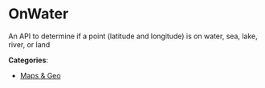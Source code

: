 # OnWater


An API to determine if a point (latitude and longitude) is on water, sea, lake, river, or land



**Categories**:

- [Maps & Geo](https://github.com/apis-list/apis-list#maps-and-geo)



